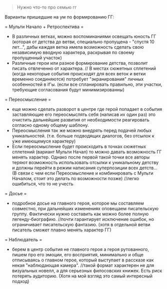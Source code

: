 >Нужно что-то про семью гг


Варианты пришедшие на ум по формированию ГГ:

= Мульти Начало + Ретроспектива =
- В различных ветках, можно воспоминаниями освещать юность ГГ (которая от детства до ветви, специально пропущена - "спустя 10 лет...", дабы каждая ветка имела возможность сделать свою независимую вводную характера, раскрывая по своему пропущенный участок)
- Различные герои или разное формирование детства, позволит писать отвлеченно от характера.
// В местах сюжетных сплетений (когда некоторые события происходят для всех веток и ветки временно соединяются) потребует "экранирования" личных особенностей в if'ы. (если все спланировать правильно, эти участки, требующие согласования будут минимизированны)

= Переосмысление =
- еще можно сделать разворот в центре где герой попадает в события заставляющие его переосмыслять себя (написав их один раз) это очистить дальнейшие развития от необходимости реагировать согласно одному общему шаблону.
- Переосмысления так же можно внедрять перед подачей любых уникальностей. (т.е. больше подводящих диалогов, без отсылок к уже имеющемуся характеру)
- Если переосмысление будет происходить в точках сюжетных сплетений (вариант Мульти Начал) то можно давать возможность ГГ менять характер. Однако после первой такой точки все авторы теряют возможность использовать отсылки к уникальному детству и должны перейти в режим написания суперпозиции всех детств... (В связи с чем если Переосмысление и комбинировать с Мульти Началом, стоит это делать по возможности позже)
//легко ошибиться, что то не учесть

= Досье =
- подробное досье на главного героя, которое мы составляем совместно, при дальнейших изменениях оповещаем писательскую группу. Фактически нужно составить как можно более полную легенду-биографию.
//почти гарантирует исключение ошибок, но ограничивает писательскую фантазию. (хотя в отдельной ветви писатель сможет плавно менять характер ГГ)

= Наблюдатель =
- берем в центр события не главного героя а героя рутованного, пишем про его эмоции, его восприятия, минимально и обще отписываясь о главном герое, который выступает в рассказе как некая "наблюдающая камера".
//такой формат характерен не для визуальных новелл, а для серьезных филосовских книжек. Есть риск потерять аудиторию. (Хотя на мой взгляд это самый интересный подход) 
